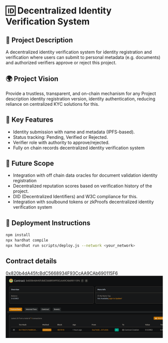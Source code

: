 # 🆔 Decentralized Identity Verification System

## 📘 Project Description

A decentralized identity verification system for identity registration and verification where users can submit to personal metadata (e.g. documents) and authorized verifiers approve or reject this project.

## 🌍 Project Vision

Provide a trustless, transparent, and on-chain mechanism for any Project description identity registration version, identity authentication, reducing reliance on centralized KYC solutions for this.

## 🔑 Key Features

- Identity submission with name and metadata (IPFS-based).
- Status tracking: Pending, Verified or Rejected.
- Verifier role with authority to approve/rejected.
- Fully on chain records decentralized identity verification system

## 🚀 Future Scope

- Integration with off chain data oracles for document validation identity registration
- Decentralized reputation scores based on verification history of the project.
- DID (Decentralized Identifiers) and W3C compliance for this.
- Integration with soulbound tokens or zkProofs decentralized identity verification system

## 📜 Deployment Instructions

```bash
npm install
npx hardhat compile
npx hardhat run scripts/deploy.js --network <your_network>
```

## Contract details
0x820b4dA45fcBdC5668934F93CcAA9CAb690115F6![alt text](image.png)
